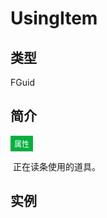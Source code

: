 # UsingItem

## 类型

FGuid

## 简介

<span style="padding: 4px 6px; font-size: 12px; display: inline-block; color: #FFFFFF; background: #06AF40;">属性</span>

​	正在读条使用的道具。

## 实例






